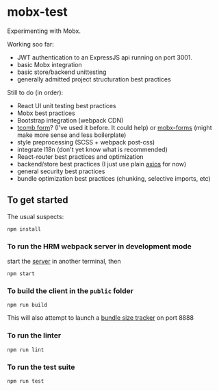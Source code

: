# mobx-test
Experimenting with Mobx.

Working soo far:
* JWT authentication to an ExpressJS api running on port 3001.
* basic Mobx integration
* basic store/backend unittesting
* generally admitted project structuration best practices

Still to do (in order):
* React UI unit testing best practices
* Mobx best practices
* Bootstrap integration (webpack CDN)
* [tcomb form](https://github.com/gcanti/tcomb-form)? (I've used it before. It could help) or [mobx-forms](https://github.com/foxhound87/mobx-react-form) (might make more sense and less boilerplate)
* style preprocessing (SCSS + webpack post-css)
* integrate l18n (don't yet know what is recommended)
* React-router best practices and optimization
* backend/store best practices (I just use plain [axios](https://github.com/mzabriskie/axios) for now)
* general security best practices
* bundle optimization best practices (chunking, selective imports, etc)

## To get started
The usual suspects:
```
npm install
```

### To run the HRM webpack server in development mode

start the [server](https://github.com/bidossessi/mobx-test-server) in another terminal, then
```
npm start
```

### To build the client in the `public` folder
```
npm run build
```
This will also attempt to launch a [bundle size tracker](https://github.com/th0r/webpack-bundle-analyzer) on port 8888

### To run the linter
```
npm run lint
```

### To run the test suite
```
npm run test
```

